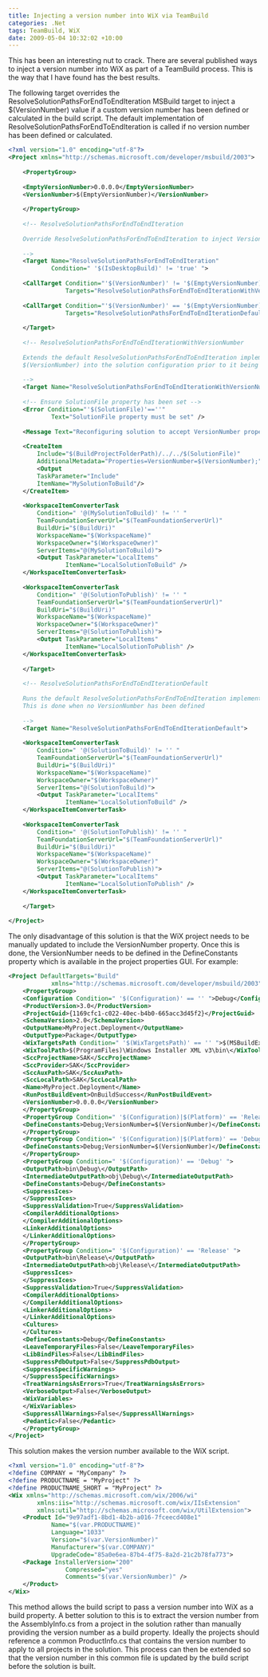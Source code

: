 ```yaml
---
title: Injecting a version number into WiX via TeamBuild
categories: .Net
tags: TeamBuild, WiX
date: 2009-05-04 10:32:02 +10:00
---
```


This has been an interesting nut to crack. There are several published ways to inject a version number into WiX as part of a TeamBuild process. This is the way that I have found has the best results.

The following target overrides the ResolveSolutionPathsForEndToEndIteration MSBuild target to inject a $(VersionNumber) value if a custom version number has been defined or calculated in the build script. The default implementation of ResolveSolutionPathsForEndToEndIteration is called if no version number has been defined or calculated.

<!--more-->

```xml
<?xml version="1.0" encoding="utf-8"?>
<Project xmlns="http://schemas.microsoft.com/developer/msbuild/2003">
     
    <PropertyGroup>
     
    <EmptyVersionNumber>0.0.0.0</EmptyVersionNumber>
    <VersionNumber>$(EmptyVersionNumber)</VersionNumber>
     
    </PropertyGroup>
     
    <!-- ResolveSolutionPathsForEndToEndIteration
     
    Override ResolveSolutionPathsForEndToEndIteration to inject VersionNumber property through to Wix Projects
     
    -->
    <Target Name="ResolveSolutionPathsForEndToEndIteration"
            Condition=" '$(IsDesktopBuild)' != 'true' ">
     
    <CallTarget Condition="'$(VersionNumber)' != '$(EmptyVersionNumber)'"
                Targets="ResolveSolutionPathsForEndToEndIterationWithVersionNumber" />
     
    <CallTarget Condition="'$(VersionNumber)' == '$(EmptyVersionNumber)'"
                Targets="ResolveSolutionPathsForEndToEndIterationDefault" />
     
    </Target>
     
    <!-- ResolveSolutionPathsForEndToEndIterationWithVersionNumber
     
    Extends the default ResolveSolutionPathsForEndToEndIteration implementation to inject
    $(VersionNumber) into the solution configuration prior to it being built
     
    -->
    <Target Name="ResolveSolutionPathsForEndToEndIterationWithVersionNumber">
     
    <!-- Ensure SolutionFile property has been set -->
    <Error Condition="'$(SolutionFile)'==''"
            Text="SolutionFile property must be set" />
     
    <Message Text="Reconfiguring solution to accept VersionNumber property. Version Number is $(VersionNumber)" />
     
    <CreateItem
        Include="$(BuildProjectFolderPath)/../../$(SolutionFile)"
        AdditionalMetadata="Properties=VersionNumber=$(VersionNumber);">
        <Output
        TaskParameter="Include"
        ItemName="MySolutionToBuild"/>
    </CreateItem>
     
    <WorkspaceItemConverterTask
        Condition=" '@(MySolutionToBuild)' != '' "
        TeamFoundationServerUrl="$(TeamFoundationServerUrl)"
        BuildUri="$(BuildUri)"
        WorkspaceName="$(WorkspaceName)"
        WorkspaceOwner="$(WorkspaceOwner)"
        ServerItems="@(MySolutionToBuild)">
        <Output TaskParameter="LocalItems"
                ItemName="LocalSolutionToBuild" />
    </WorkspaceItemConverterTask>
     
    <WorkspaceItemConverterTask
        Condition=" '@(SolutionToPublish)' != '' "
        TeamFoundationServerUrl="$(TeamFoundationServerUrl)"
        BuildUri="$(BuildUri)"
        WorkspaceName="$(WorkspaceName)"
        WorkspaceOwner="$(WorkspaceOwner)"
        ServerItems="@(SolutionToPublish)">
        <Output TaskParameter="LocalItems"
                ItemName="LocalSolutionToPublish" />
    </WorkspaceItemConverterTask>
     
    </Target>
     
    <!-- ResolveSolutionPathsForEndToEndIterationDefault
     
    Runs the default ResolveSolutionPathsForEndToEndIteration implementation 
    This is done when no VersionNumber has been defined
     
    -->
    <Target Name="ResolveSolutionPathsForEndToEndIterationDefault">
     
    <WorkspaceItemConverterTask
        Condition=" '@(SolutionToBuild)' != '' "
        TeamFoundationServerUrl="$(TeamFoundationServerUrl)"
        BuildUri="$(BuildUri)"
        WorkspaceName="$(WorkspaceName)"
        WorkspaceOwner="$(WorkspaceOwner)"
        ServerItems="@(SolutionToBuild)">
        <Output TaskParameter="LocalItems"
                ItemName="LocalSolutionToBuild" />
    </WorkspaceItemConverterTask>
     
    <WorkspaceItemConverterTask
        Condition=" '@(SolutionToPublish)' != '' "
        TeamFoundationServerUrl="$(TeamFoundationServerUrl)"
        BuildUri="$(BuildUri)"
        WorkspaceName="$(WorkspaceName)"
        WorkspaceOwner="$(WorkspaceOwner)"
        ServerItems="@(SolutionToPublish)">
        <Output TaskParameter="LocalItems"
                ItemName="LocalSolutionToPublish" />
    </WorkspaceItemConverterTask>
     
    </Target>
     
</Project>    
```

The only disadvantage of this solution is that the WiX project needs to be manually updated to include the VersionNumber property. Once this is done, the VersionNumber needs to be defined in the DefineConstants property which is available in the project properties GUI. For example:

```xml
<Project DefaultTargets="Build"
            xmlns="http://schemas.microsoft.com/developer/msbuild/2003">
    <PropertyGroup>
    <Configuration Condition=" '$(Configuration)' == '' ">Debug</Configuration>
    <ProductVersion>3.0</ProductVersion>
    <ProjectGuid>{1169cfc1-c022-40ec-b4b0-665acc3d45f2}</ProjectGuid>
    <SchemaVersion>2.0</SchemaVersion>
    <OutputName>MyProject.Deployment</OutputName>
    <OutputType>Package</OutputType>
    <WixTargetsPath Condition=" '$(WixTargetsPath)' == '' ">$(MSBuildExtensionsPath)\Microsoft\WiX\v3.0\Wix.targets</WixTargetsPath>
    <WixToolPath>$(ProgramFiles)\Windows Installer XML v3\bin\</WixToolPath>
    <SccProjectName>SAK</SccProjectName>
    <SccProvider>SAK</SccProvider>
    <SccAuxPath>SAK</SccAuxPath>
    <SccLocalPath>SAK</SccLocalPath>
    <Name>MyProject.Deployment</Name>
    <RunPostBuildEvent>OnBuildSuccess</RunPostBuildEvent>
    <VersionNumber>0.0.0.0</VersionNumber>
    </PropertyGroup>
    <PropertyGroup Condition=" '$(Configuration)|$(Platform)' == 'Release|x86' ">
    <DefineConstants>Debug;VersionNumber=$(VersionNumber)</DefineConstants>
    </PropertyGroup>
    <PropertyGroup Condition=" '$(Configuration)|$(Platform)' == 'Debug|x86' ">
    <DefineConstants>Debug;VersionNumber=$(VersionNumber)</DefineConstants>
    </PropertyGroup>
    <PropertyGroup Condition=" '$(Configuration)' == 'Debug' ">
    <OutputPath>bin\Debug\</OutputPath>
    <IntermediateOutputPath>obj\Debug\</IntermediateOutputPath>
    <DefineConstants>Debug</DefineConstants>
    <SuppressIces>
    </SuppressIces>
    <SuppressValidation>True</SuppressValidation>
    <CompilerAdditionalOptions>
    </CompilerAdditionalOptions>
    <LinkerAdditionalOptions>
    </LinkerAdditionalOptions>
    </PropertyGroup>
    <PropertyGroup Condition=" '$(Configuration)' == 'Release' ">
    <OutputPath>bin\Release\</OutputPath>
    <IntermediateOutputPath>obj\Release\</IntermediateOutputPath>
    <SuppressIces>
    </SuppressIces>
    <SuppressValidation>True</SuppressValidation>
    <CompilerAdditionalOptions>
    </CompilerAdditionalOptions>
    <LinkerAdditionalOptions>
    </LinkerAdditionalOptions>
    <Cultures>
    </Cultures>
    <DefineConstants>Debug</DefineConstants>
    <LeaveTemporaryFiles>False</LeaveTemporaryFiles>
    <LibBindFiles>False</LibBindFiles>
    <SuppressPdbOutput>False</SuppressPdbOutput>
    <SuppressSpecificWarnings>
    </SuppressSpecificWarnings>
    <TreatWarningsAsErrors>True</TreatWarningsAsErrors>
    <VerboseOutput>False</VerboseOutput>
    <WixVariables>
    </WixVariables>
    <SuppressAllWarnings>False</SuppressAllWarnings>
    <Pedantic>False</Pedantic>
    </PropertyGroup>
</Project>    
```

This solution makes the version number available to the WiX script.

```xml
<?xml version="1.0" encoding="utf-8"?>
<?define COMPANY = "MyCompany" ?>
<?define PRODUCTNAME = "MyProject" ?>
<?define PRODUCTNAME_SHORT = "MyProject" ?>
<Wix xmlns="http://schemas.microsoft.com/wix/2006/wi"
        xmlns:iis="http://schemas.microsoft.com/wix/IIsExtension"
        xmlns:util="http://schemas.microsoft.com/wix/UtilExtension">
    <Product Id="9e97adf1-8bd1-4b2b-a016-7fceecd408e1"
            Name="$(var.PRODUCTNAME)"
            Language="1033"
            Version="$(var.VersionNumber)"
            Manufacturer="$(var.COMPANY)"
            UpgradeCode="85a0e6ea-87b4-4f75-8a2d-21c2b78fa773">
    <Package InstallerVersion="200"
                Compressed="yes"
                Comments="$(var.VersionNumber)" />
    </Product>
</Wix>    
```

This method allows the build script to pass a version number into WiX as a build property. A better solution to this is to extract the version number from the AssemblyInfo.cs from a project in the solution rather than manually providing the version number as a build property. Ideally the projects should reference a common ProductInfo.cs that contains the version number to apply to all projects in the solution. This process can then be extended so that the version number in this common file is updated by the build script before the solution is built.



